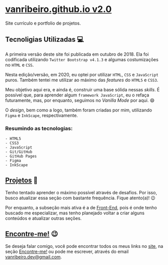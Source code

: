 # [vanribeiro.github.io v2.0](https://vanribeiro.github.io/)

Site currículo e portfolio de projetos.

## Tecnoligias Utilizadas 💻

A primeira versão deste site foi publicada em outubro de 2018. Ela foi codificada utilizando `Twitter Bootstrap v4.1.3` e algumas costumizações no `HTML` e `CSS`.

Nesta edição/versão, em 2020, eu optei por utilizar `HTML`, `CSS` e `JavaScript` puros. Também tentei me utilizar ao máximo das _features_ do `HTML5` e `CSS3`.

Meu objetivo aqui era, e ainda é, construir uma base sólida nessas _skills_. É possível que, para aprender algum `framework JavaScript`, eu o refaça futuramente, mas, por enquanto, seguimos no _Vanilla Mode_ por aqui. 😄

O _design_, bem como a logo, também foram criadas por mim, utilizando `Figma` e `InkScape`, respectivamente.

### Resumindo as tecnologias:

```
- HTML5
- CSS3
- JavaScript
- Git/GitHub
- GitHub Pages
- Figma
- InkScape
```

## [Projetos](https://vanribeiro.github.io/portfolio.html) 📖

Tenho tentado aprender o máximo possível através de desafios. Por isso, busco atualizar essa seção com bastante frequência. Fique atento(a)! 😉

Por enquanto, a subseção mais ativa é a de [Front-End](https://vanribeiro.github.io/portfolio-pages/projects/frontend.html), pois é onde tenho buscado me especializar, mas tenho planejado voltar a criar alguns conteúdos e atualizar outras seções.

## [Encontre-me!](https://vanribeiro.github.io/encontre-me.html) 😉

Se deseja falar comigo, você pode encontrar todos os meus links no [site](https://vanribeiro.github.io/), na seção [Encontre-me!](https://vanribeiro.github.io/encontre-me) ou pode me escrever, através do email [vanribeiro.dev@gmail.com](mailto:vanribeiro.dev@gmail.com). 
